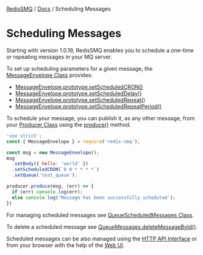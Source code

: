 [RedisSMQ](../README.md) / [Docs](README.md) / Scheduling Messages

# Scheduling Messages

Starting with version 1.0.19, RedisSMQ enables you to schedule a one-time or repeating messages in your MQ server.

To set up scheduling parameters for a given message, the [MessageEnvelope Class](api/classes/MessageEnvelope.md) provides:

* [MessageEnvelope.prototype.setScheduledCRON()](api/classes/MessageEnvelope.md#setscheduledcron)
* [MessageEnvelope.prototype.setScheduledDelay()](api/classes/MessageEnvelope.md#setscheduleddelay)
* [MessageEnvelope.prototype.setScheduledRepeat()](api/classes/MessageEnvelope.md#setscheduledrepeat)
* [MessageEnvelope.prototype.setScheduledRepeatPeriod()](api/classes/MessageEnvelope.md#setscheduledrepeatperiod)

To schedule your message, you can publish it, as any other message, from your [Producer Class](api/classes/Producer.md) 
using the [produce()](api/classes/Producer.md#produce) method.

```javascript
'use strict';
const { MessageEnvelope } = require('redis-smq');

const msg = new MessageEnvelope();
msg
  .setBody({ hello: 'world' })
  .setScheduledCRON(`0 0 * * * *`)
  .setQueue('test_queue');

producer.produce(msg, (err) => {
  if (err) console.log(err);
  else console.log('Message has been successfully scheduled');
})
```

For managing scheduled messages see [QueueScheduledMessages Class](api/classes/QueueScheduledMessages.md).

To delete a scheduled message see [QueueMessages.deleteMessageById()](api/classes/QueueMessages.md#deletemessagebyid).

Scheduled messages can be also managed using the [HTTP API Interface](https://github.com/weyoss/redis-smq-monitor) or from your browser with the help of the [Web UI](https://github.com/weyoss/redis-smq-monitor-client).